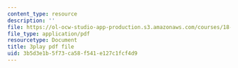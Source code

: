 ```yaml
---
content_type: resource
description: ''
file: https://ol-ocw-studio-app-production.s3.amazonaws.com/courses/18-085-computational-science-and-engineering-i-fall-2008/3b5d3e1b5f73ca58f541e127c1fcf4d9_w0jVqJlzdI8.pdf
file_type: application/pdf
resourcetype: Document
title: 3play pdf file
uid: 3b5d3e1b-5f73-ca58-f541-e127c1fcf4d9
---
```

